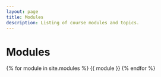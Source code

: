 ```yaml
---
layout: page
title: Modules
description: Listing of course modules and topics.
---
```


# Modules

{% for module in site.modules %}
{{ module }}
{% endfor %}
